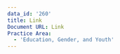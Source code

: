 ```yaml
---
data_id: '260'
title: Link
Document URL: Link
Practice Area:
  - 'Education, Gender, and Youth'
---
```


